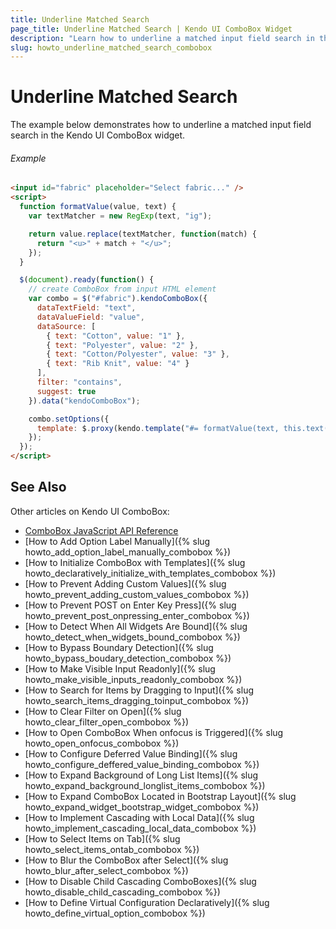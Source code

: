 ```yaml
---
title: Underline Matched Search
page_title: Underline Matched Search | Kendo UI ComboBox Widget
description: "Learn how to underline a matched input field search in the Kendo UI ComboBox widget."
slug: howto_underline_matched_search_combobox
---
```


# Underline Matched Search

The example below demonstrates how to underline a matched input field search in the Kendo UI ComboBox widget.

###### Example

```html
<input id="fabric" placeholder="Select fabric..." />
<script>
  function formatValue(value, text) {
    var textMatcher = new RegExp(text, "ig");

    return value.replace(textMatcher, function(match) {
      return "<u>" + match + "</u>";
    });
  }

  $(document).ready(function() {
    // create ComboBox from input HTML element
    var combo = $("#fabric").kendoComboBox({
      dataTextField: "text",
      dataValueField: "value",
      dataSource: [
        { text: "Cotton", value: "1" },
        { text: "Polyester", value: "2" },
        { text: "Cotton/Polyester", value: "3" },
        { text: "Rib Knit", value: "4" }
      ],
      filter: "contains",
      suggest: true
    }).data("kendoComboBox");

    combo.setOptions({
      template: $.proxy(kendo.template("#= formatValue(text, this.text()) #"), combo)
    });
  });
</script>
```

## See Also

Other articles on Kendo UI ComboBox:

* [ComboBox JavaScript API Reference](/api/javascript/ui/combobox)
* [How to Add Option Label Manually]({% slug howto_add_option_label_manually_combobox %})
* [How to Initialize ComboBox with Templates]({% slug howto_declaratively_initialize_with_templates_combobox %})
* [How to Prevent Adding Custom Values]({% slug howto_prevent_adding_custom_values_combobox %})
* [How to Prevent POST on Enter Key Press]({% slug howto_prevent_post_onpressing_enter_combobox %})
* [How to Detect When All Widgets Are Bound]({% slug howto_detect_when_widgets_bound_combobox %})
* [How to Bypass Boundary Detection]({% slug howto_bypass_boudary_detection_combobox %})
* [How to Make Visible Input Readonly]({% slug howto_make_visible_inputs_readonly_combobox %})
* [How to Search for Items by Dragging to Input]({% slug howto_search_items_dragging_toinput_combobox %})
* [How to Clear Filter on Open]({% slug howto_clear_filter_open_combobox %})
* [How to Open ComboBox When onfocus is Triggered]({% slug howto_open_onfocus_combobox %})
* [How to Configure Deferred Value Binding]({% slug howto_configure_deffered_value_binding_combobox %})
* [How to Expand Background of Long List Items]({% slug howto_expand_background_longlist_items_combobox %})
* [How to Expand ComboBox Located in Bootstrap Layout]({% slug howto_expand_widget_bootstrap_widget_combobox %})
* [How to Implement Cascading with Local Data]({% slug howto_implement_cascading_local_data_combobox %})
* [How to Select Items on Tab]({% slug howto_select_items_ontab_combobox %})
* [How to Blur the ComboBox after Select]({% slug howto_blur_after_select_combobox %})
* [How to Disable Child Cascading ComboBoxes]({% slug howto_disable_child_cascading_combobox %})
* [How to Define Virtual Configuration Declaratively]({% slug howto_define_virtual_option_combobox %})

